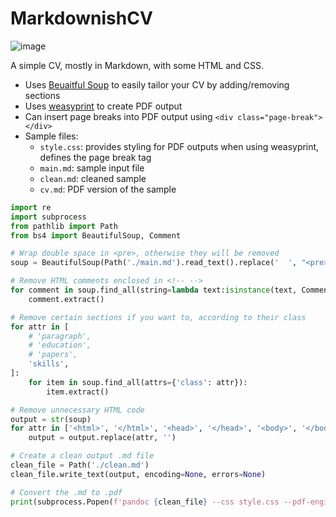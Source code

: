# MarkdownishCV

![image](https://github.com/user-attachments/assets/4a12fef7-163f-47be-9488-8debd3704942)

A simple CV, mostly in Markdown, with some HTML and CSS.
- Uses [Beuaitful Soup](https://pypi.org/project/beautifulsoup4/) to easily tailor your CV by adding/removing sections
- Uses [weasyprint](https://weasyprint.org/) to create PDF output
- Can insert page breaks into PDF output using `<div class="page-break"></div>`
- Sample files:
  - `style.css`: provides styling for PDF outputs when using weasyprint, defines the page break tag
  - `main.md`: sample input file
  - `clean.md`: cleaned sample
  - `cv.md`: PDF version of the sample

```python
import re
import subprocess
from pathlib import Path
from bs4 import BeautifulSoup, Comment

# Wrap double space in <pre>, otherwise they will be removed
soup = BeautifulSoup(Path('./main.md').read_text().replace('  ', "<pre>  </pre>"))

# Remove HTML comments enclosed in <!-- -->
for comment in soup.find_all(string=lambda text:isinstance(text, Comment)):
    comment.extract()

# Remove certain sections if you want to, according to their class
for attr in [
    # 'paragraph',
    # 'education',
    # 'papers',
    'skills',
]:
    for item in soup.find_all(attrs={'class': attr}):
        item.extract()

# Remove unnecessary HTML code
output = str(soup)
for attr in ['<html>', '</html>', '<head>', '</head>', '<body>', '</body>', '<pre>', '</pre>']:
    output = output.replace(attr, '')

# Create a clean output .md file
clean_file = Path('./clean.md')
clean_file.write_text(output, encoding=None, errors=None)

# Convert the .md to .pdf
print(subprocess.Popen(f'pandoc {clean_file} --css style.css --pdf-engine=weasyprint --metadata title="" --from markdown+startnum -o cv.pdf', cwd=Path('.').absolute(), shell=True, stdout=subprocess.PIPE, stderr=subprocess.STDOUT).stdout.read())
```
